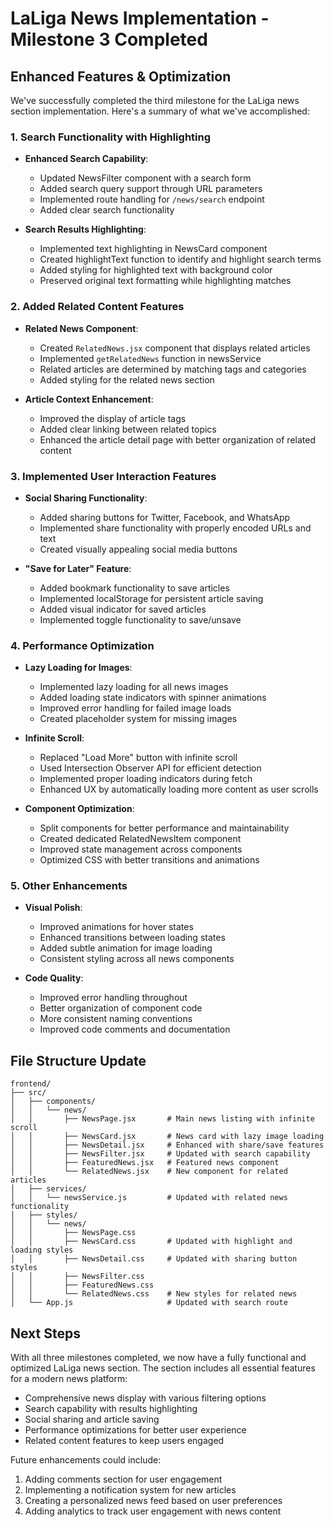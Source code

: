 # LaLiga News Implementation - Milestone 3 Completed

## Enhanced Features & Optimization

We've successfully completed the third milestone for the LaLiga news section implementation. Here's a summary of what we've accomplished:

### 1. Search Functionality with Highlighting

- **Enhanced Search Capability**:
  - Updated NewsFilter component with a search form
  - Added search query support through URL parameters
  - Implemented route handling for `/news/search` endpoint
  - Added clear search functionality

- **Search Results Highlighting**:
  - Implemented text highlighting in NewsCard component
  - Created highlightText function to identify and highlight search terms
  - Added styling for highlighted text with background color
  - Preserved original text formatting while highlighting matches

### 2. Added Related Content Features

- **Related News Component**:
  - Created `RelatedNews.jsx` component that displays related articles
  - Implemented `getRelatedNews` function in newsService
  - Related articles are determined by matching tags and categories
  - Added styling for the related news section

- **Article Context Enhancement**:
  - Improved the display of article tags
  - Added clear linking between related topics
  - Enhanced the article detail page with better organization of related content

### 3. Implemented User Interaction Features

- **Social Sharing Functionality**:
  - Added sharing buttons for Twitter, Facebook, and WhatsApp
  - Implemented share functionality with properly encoded URLs and text
  - Created visually appealing social media buttons

- **"Save for Later" Feature**:
  - Added bookmark functionality to save articles
  - Implemented localStorage for persistent article saving
  - Added visual indicator for saved articles
  - Implemented toggle functionality to save/unsave

### 4. Performance Optimization

- **Lazy Loading for Images**:
  - Implemented lazy loading for all news images
  - Added loading state indicators with spinner animations
  - Improved error handling for failed image loads
  - Created placeholder system for missing images

- **Infinite Scroll**:
  - Replaced "Load More" button with infinite scroll
  - Used Intersection Observer API for efficient detection
  - Implemented proper loading indicators during fetch
  - Enhanced UX by automatically loading more content as user scrolls

- **Component Optimization**:
  - Split components for better performance and maintainability
  - Created dedicated RelatedNewsItem component
  - Improved state management across components
  - Optimized CSS with better transitions and animations

### 5. Other Enhancements

- **Visual Polish**:
  - Improved animations for hover states
  - Enhanced transitions between loading states
  - Added subtle animation for image loading
  - Consistent styling across all news components

- **Code Quality**:
  - Improved error handling throughout
  - Better organization of component code
  - More consistent naming conventions
  - Improved code comments and documentation

## File Structure Update

```
frontend/
├── src/
│   ├── components/
│   │   └── news/
│   │       ├── NewsPage.jsx       # Main news listing with infinite scroll
│   │       ├── NewsCard.jsx       # News card with lazy image loading
│   │       ├── NewsDetail.jsx     # Enhanced with share/save features
│   │       ├── NewsFilter.jsx     # Updated with search capability
│   │       ├── FeaturedNews.jsx   # Featured news component
│   │       └── RelatedNews.jsx    # New component for related articles
│   ├── services/
│   │   └── newsService.js         # Updated with related news functionality
│   ├── styles/
│   │   └── news/
│   │       ├── NewsPage.css
│   │       ├── NewsCard.css       # Updated with highlight and loading styles
│   │       ├── NewsDetail.css     # Updated with sharing button styles
│   │       ├── NewsFilter.css
│   │       ├── FeaturedNews.css
│   │       └── RelatedNews.css    # New styles for related news
│   └── App.js                     # Updated with search route
```

## Next Steps

With all three milestones completed, we now have a fully functional and optimized LaLiga news section. The section includes all essential features for a modern news platform:

- Comprehensive news display with various filtering options
- Search capability with results highlighting
- Social sharing and article saving
- Performance optimizations for better user experience
- Related content features to keep users engaged

Future enhancements could include:
1. Adding comments section for user engagement
2. Implementing a notification system for new articles
3. Creating a personalized news feed based on user preferences
4. Adding analytics to track user engagement with news content 